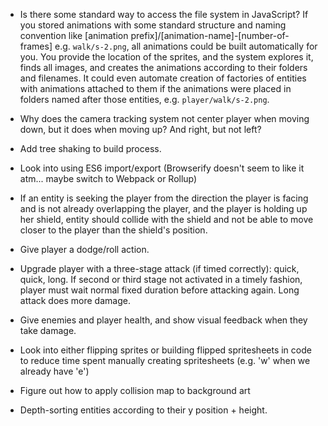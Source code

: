 * Is there some standard way to access the file system in JavaScript? If you stored animations with some standard structure and naming convention like [animation prefix]/[animation-name]-[number-of-frames] e.g. `walk/s-2.png`, all animations could be built automatically for you. You provide the location of the sprites, and the system explores it, finds all images, and creates the animations according to their folders and filenames. It could even automate creation of factories of entities with animations attached to them if the animations were placed in folders named after those entities, e.g. `player/walk/s-2.png`.

* Why does the camera tracking system not center player when moving down, but it does when moving up? And right, but not left?

* Add tree shaking to build process.

* Look into using ES6 import/export (Browserify doesn't seem to like it atm... maybe switch to Webpack or Rollup)

* If an entity is seeking the player from the direction the player is facing and is not already overlapping the player, and the player is holding up her shield, entity should collide with the shield and not be able to move closer to the player than the shield's position.

* Give player a dodge/roll action.

* Upgrade player with a three-stage attack (if timed correctly): quick, quick, long. If second or third stage not activated in a timely fashion, player must wait normal fixed duration before attacking again. Long attack does more damage.

* Give enemies and player health, and show visual feedback when they take damage.

* Look into either flipping sprites or building flipped spritesheets in code to reduce time spent manually creating spritesheets (e.g. 'w' when we already have 'e')

* Figure out how to apply collision map to background art

* Depth-sorting entities according to their y position + height.

